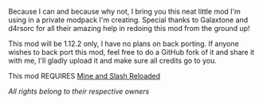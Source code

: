 Because I can and because why not, I bring you this neat little mod I'm using in a private modpack I'm creating. Special thanks to Galaxtone and d4rsorc for all their amazing help in redoing this mod from the ground up!

This mod will be 1.12.2 only, I have no plans on back porting. If anyone wishes to back port this mod, feel free to do a GitHub fork of it and share it with me, I'll gladly upload it and make sure all credits go to you.

This mod REQUIRES [Mine and Slash Reloaded](https://minecraft.curseforge.com/projects/mine-and-slash-reloaded)

*All rights belong to their respective owners*